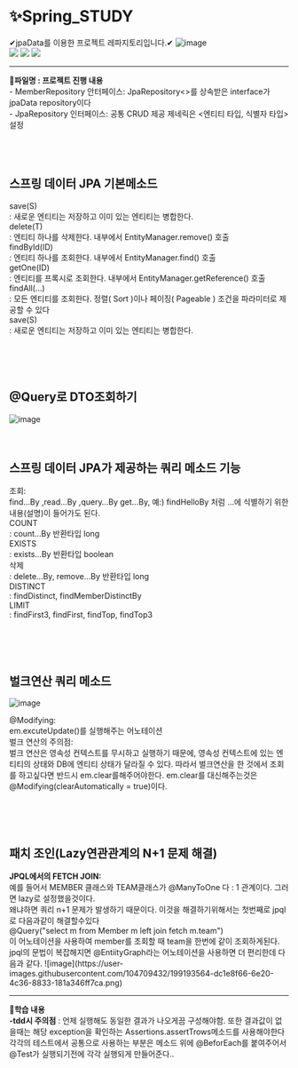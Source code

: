 # ✨Spring_STUDY
✔jpaData를 이용한 프로젝트  레파지토리입니다.✔
![image](https://user-images.githubusercontent.com/104709432/198950229-e233789c-39a7-4005-b934-d6e7a21f1b0f.png)
<br>
<img src="https://img.shields.io/badge/Java-E34F26?style=flat&logo=Java&logoColor=white"/></a>
<img src="https://img.shields.io/badge/Spring Boot-6DB33F?style=flat&logo=Spring Boot&logoColor=white"/></a>
<img src="https://img.shields.io/badge/JUnit5-25A162?style=flat&logo=JUnit5&logoColor=white"/></a>
<hr>
<b>📝파일명 : 프로젝트 진행 내용</b><br>
- MemberRepository 안터페이스: JpaRepository<>를 상속받은 interface가 jpaData repository이다  <br>
- JpaRepository 인터페이스: 공통 CRUD 제공  제네릭은 <엔티티 타입, 식별자 타입> 설정 <br>
<BR><BR><BR>

## 스프링 데이터 JPA 기본메소드<BR>
  <summary>save(S)</summary> : 새로운 엔티티는 저장하고 이미 있는 엔티티는 병합한다. <br>
  <summary>delete(T)</summary> : 엔티티 하나를 삭제한다. 내부에서 EntityManager.remove() 호출 <br>
  <summary>findById(ID)</summary> : 엔티티 하나를 조회한다. 내부에서 EntityManager.find() 호출 <br>
  <summary>getOne(ID)</summary> : 엔티티를 프록시로 조회한다. 내부에서 EntityManager.getReference() 호출 <br>
  <summary>findAll(…)</summary> : 모든 엔티티를 조회한다. 정렬( Sort )이나 페이징( Pageable ) 조건을 파라미터로 제공할 수
있다 <br>
 <summary>save(S)</summary> : 새로운 엔티티는 저장하고 이미 있는 엔티티는 병합한다. <br>

<BR><BR><BR>
## @Query로 DTO조회하기
![image](https://user-images.githubusercontent.com/104709432/198951170-dc62477d-2dc3-435c-983f-a2c79655c89b.png)
<BR><BR><BR>
## 스프링 데이터 JPA가 제공하는 쿼리 메소드 기능
<summary>조회:</summary> find…By ,read…By ,query…By get…By, 
예:) findHelloBy 처럼 ...에 식별하기 위한 내용(설명)이 들어가도 된다.
<summary>COUNT</summary>: count…By 반환타입 long
<summary>EXISTS</summary>: exists…By 반환타입 boolean
<summary>삭제</summary>: delete…By, remove…By 반환타입 long
<summary>DISTINCT</summary>: findDistinct, findMemberDistinctBy
<summary>LIMIT</summary>: findFirst3, findFirst, findTop, findTop3

<BR><BR><BR>
## 벌크연산 쿼리 메소드
![image](https://user-images.githubusercontent.com/104709432/199170208-3ddb81b8-1c9c-4225-bb6e-15285c9216f2.png)
<summary>@Modifying: </summary>em.excuteUpdate()를 실행해주는 어노테이션 
<summary>벌크 연산의 주의점: </summary>벌크 연산은 영속성 컨텍스트를 무시하고 실행하기 때문에, 영속성 컨텍스트에 있는 엔티티의 상태와
DB에 엔티티 상태가 달라질 수 있다. 따라서 벌크연산을 한 것에서 조회를 하고싶다면 반드시 em.clear를해주어야한다. 
em.clear를 대신해주는것은  @Modifying(clearAutomatically = true)이다.

<BR><BR><BR>
## 패치 조인(Lazy연관관계의 N+1 문제 해결)
<summary><b>JPQL에서의 FETCH JOIN:</b> </summary> 예를 들어서 MEMBER 클래스와 TEAM클래스가 @ManyToOne 다 : 1 관계이다. 그러면 lazy로 설정했을것이다.<br>
왜냐하면  쿼리 n+1 문제가 발생하기 때문이다. 이것을 해결하기위해서는 첫번째로 jpql로 다음과같이 해결할수있다<br>
@Query("select m from Member m left join fetch m.team")<br>
이 어노테이션을 사용하여 member를 조회할 때 team을 한번에 같이 조회하게된다.<br> jpql의 문법이 복잡해지면 @EntiityGraph라는 어노테이션을 사용하면 더 편리한데 다음과 같다.
![image](https://user-images.githubusercontent.com/104709432/199193564-dc1e8f66-6e20-4c36-8833-181a346ff7ca.png)
<hr>
<b>🎈학습 내용</b><br>
<b>-tdd시 주의점</b> :  언제 실행해도 동일한 결과가 나오게끔 구성해야함. 또한 결과값이 없을때는 해당 exception을 확인하는 Assertions.assertTrows메소드를 사용해야한다
     각각의 테스트에서 공통으로 사용하는 부분은 메소드 위에 @BeforEach를 붙여주어서 @Test가 실행되기전에 각각 실행되게 만들어준다..<br>
